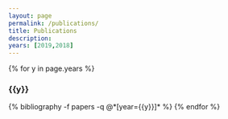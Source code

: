 ```yaml
---
layout: page
permalink: /publications/
title: Publications
description: 
years: [2019,2018]
---
```


{% for y in page.years %}
  <h3 class="year">{{y}}</h3>
  {% bibliography -f papers -q @*[year={{y}}]* %}
{% endfor %}
